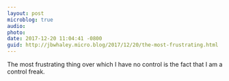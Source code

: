 ```yaml
---
layout: post
microblog: true
audio: 
photo: 
date: 2017-12-20 11:04:41 -0800
guid: http://jbwhaley.micro.blog/2017/12/20/the-most-frustrating.html
---
```

The most frustrating thing over which I have no control is the fact that I am a control freak.
